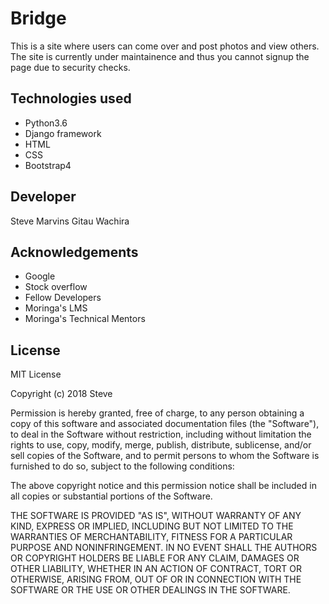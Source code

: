 # Bridge
This is a site where users can come over and post photos and view others.
The site is currently under maintainence and thus you cannot signup the page due to security checks.
## Technologies used
* Python3.6
* Django framework
* HTML
* CSS
* Bootstrap4

## Developer
Steve Marvins Gitau Wachira

## Acknowledgements
* Google
* Stock overflow
* Fellow Developers
* Moringa's LMS
* Moringa's Technical Mentors

## License
MIT License

Copyright (c) 2018 Steve

Permission is hereby granted, free of charge, to any person obtaining a copy of this software and associated documentation files (the "Software"), to deal in the Software without restriction, including without limitation the rights to use, copy, modify, merge, publish, distribute, sublicense, and/or sell copies of the Software, and to permit persons to whom the Software is furnished to do so, subject to the following conditions:

The above copyright notice and this permission notice shall be included in all copies or substantial portions of the Software.

THE SOFTWARE IS PROVIDED "AS IS", WITHOUT WARRANTY OF ANY KIND, EXPRESS OR IMPLIED, INCLUDING BUT NOT LIMITED TO THE WARRANTIES OF MERCHANTABILITY, FITNESS FOR A PARTICULAR PURPOSE AND NONINFRINGEMENT. IN NO EVENT SHALL THE AUTHORS OR COPYRIGHT HOLDERS BE LIABLE FOR ANY CLAIM, DAMAGES OR OTHER LIABILITY, WHETHER IN AN ACTION OF CONTRACT, TORT OR OTHERWISE, ARISING FROM, OUT OF OR IN CONNECTION WITH THE SOFTWARE OR THE USE OR OTHER DEALINGS IN THE SOFTWARE.
